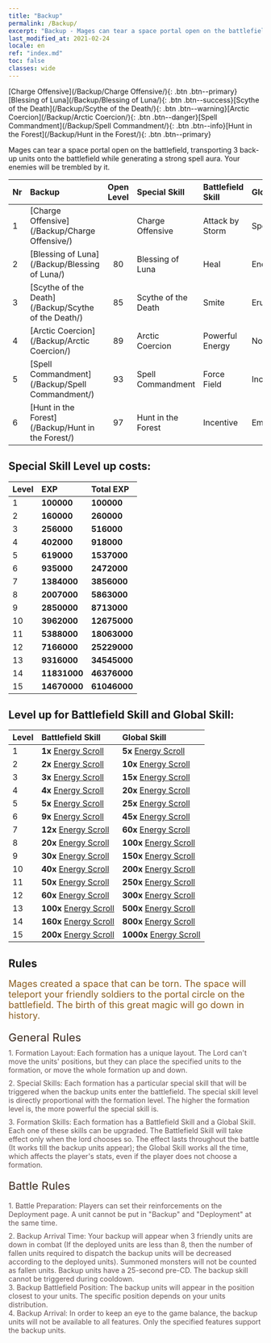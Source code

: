 ```yaml
---
title: "Backup"
permalink: /Backup/
excerpt: "Backup - Mages can tear a space portal open on the battlefield, transporting 3 back-up units onto the battlefield while generating a strong spell aura. Your enemies will be trembled by it."
last_modified_at: 2021-02-24
locale: en
ref: "index.md"
toc: false
classes: wide
---
```


  [Charge Offensive](/Backup/Charge Offensive/){: .btn .btn--primary}[Blessing of Luna](/Backup/Blessing of Luna/){: .btn .btn--success}[Scythe of the Death](/Backup/Scythe of the Death/){: .btn .btn--warning}[Arctic Coercion](/Backup/Arctic Coercion/){: .btn .btn--danger}[Spell Commandment](/Backup/Spell Commandment/){: .btn .btn--info}[Hunt in the Forest](/Backup/Hunt in the Forest/){: .btn .btn--primary}

  Mages can tear a space portal open on the battlefield, transporting 3 back-up units onto the battlefield while generating a strong spell aura. Your enemies will be trembled by it.

  |  Nr  | Backup | Open Level | Special Skill | Battlefield Skill | Global Skill |
  |:-----|:---------------|:----------:|:--------------|:--------------|:-------------|
  | 1  | [Charge Offensive](/Backup/Charge Offensive/) |  | Charge Offensive | Attack by Storm | Spearhead |
  | 2  | [Blessing of Luna](/Backup/Blessing of Luna/) | 80 | Blessing of Luna | Heal | Energy Power |
  | 3  | [Scythe of the Death](/Backup/Scythe of the Death/) | 85 | Scythe of the Death | Smite | Erudition |
  | 4  | [Arctic Coercion](/Backup/Arctic Coercion/) | 89 | Arctic Coercion | Powerful Energy | Nourishment |
  | 5  | [Spell Commandment](/Backup/Spell Commandment/) | 93 | Spell Commandment | Force Field | Incandescence |
  | 6  | [Hunt in the Forest](/Backup/Hunt in the Forest/) | 97 | Hunt in the Forest | Incentive | Empowerment |


## Special Skill Level up costs:

  |  Level  | EXP | Total EXP | 
  |:-----|:----|:----------| 
  | 1 | **100000** | **100000** | 
  | 2 | **160000** | **260000** | 
  | 3 | **256000** | **516000** | 
  | 4 | **402000** | **918000** | 
  | 5 | **619000** | **1537000** | 
  | 6 | **935000** | **2472000** | 
  | 7 | **1384000** | **3856000** | 
  | 8 | **2007000** | **5863000** | 
  | 9 | **2850000** | **8713000** | 
  | 10 | **3962000** | **12675000** | 
  | 11 | **5388000** | **18063000** | 
  | 12 | **7166000** | **25229000** | 
  | 13 | **9316000** | **34545000** | 
  | 14 | **11831000** | **46376000** | 
  | 15 | **14670000** | **61046000** | 


## Level up for Battlefield Skill and Global Skill:

  |  Level  | Battlefield Skill | Global Skill | 
  |:-----|:----|:----------| 
  | 1 | **1x** [Energy Scroll](/Items/con_158/) | **5x** [Energy Scroll](/Items/con_158/) | 
  | 2 | **2x** [Energy Scroll](/Items/con_158/) | **10x** [Energy Scroll](/Items/con_158/) | 
  | 3 | **3x** [Energy Scroll](/Items/con_158/) | **15x** [Energy Scroll](/Items/con_158/) | 
  | 4 | **4x** [Energy Scroll](/Items/con_158/) | **20x** [Energy Scroll](/Items/con_158/) | 
  | 5 | **5x** [Energy Scroll](/Items/con_158/) | **25x** [Energy Scroll](/Items/con_158/) | 
  | 6 | **9x** [Energy Scroll](/Items/con_158/) | **45x** [Energy Scroll](/Items/con_158/) | 
  | 7 | **12x** [Energy Scroll](/Items/con_158/) | **60x** [Energy Scroll](/Items/con_158/) | 
  | 8 | **20x** [Energy Scroll](/Items/con_158/) | **100x** [Energy Scroll](/Items/con_158/) | 
  | 9 | **30x** [Energy Scroll](/Items/con_158/) | **150x** [Energy Scroll](/Items/con_158/) | 
  | 10 | **40x** [Energy Scroll](/Items/con_158/) | **200x** [Energy Scroll](/Items/con_158/) | 
  | 11 | **50x** [Energy Scroll](/Items/con_158/) | **250x** [Energy Scroll](/Items/con_158/) | 
  | 12 | **60x** [Energy Scroll](/Items/con_158/) | **300x** [Energy Scroll](/Items/con_158/) | 
  | 13 | **100x** [Energy Scroll](/Items/con_158/) | **500x** [Energy Scroll](/Items/con_158/) | 
  | 14 | **160x** [Energy Scroll](/Items/con_158/) | **800x** [Energy Scroll](/Items/con_158/) | 
  | 15 | **200x** [Energy Scroll](/Items/con_158/) | **1000x** [Energy Scroll](/Items/con_158/) | 


## Rules

  <span style="color: #8a5c1d;font-size:18px">Mages created a space that can be torn. The space will teleport your friendly soldiers to the portal circle on the battlefield. The birth of this great magic will go down in history. </span><br/><span style="color: #ffffff">　</span><br/><span style="color: #3c2a1e;font-size:22px">General Rules</span><br/><span style="color: #ffffff;font-size:6px">　</span><br/><span style="color: #645252">1. Formation Layout: Each formation has a unique layout. The Lord can't move the units' positions, but they can place the specified units to the formation, or move the whole formation up and down. </span><br/><span style="color: #ffffff;font-size:6px">　</span><br/><span style="color: #645252">2. Special Skills: Each formation has a particular special skill that will be triggered when the backup units enter the battlefield. The special skill level is directly proportional with the formation level. The higher the formation level is, the more powerful the special skill is. </span><br/><span style="color: #ffffff;font-size:6px">　</span><br/><span style="color: #645252">3. Formation Skills: Each formation has a Battlefield Skill and a Global Skill. Each one of these skills can be upgraded. The Battlefield Skill will take effect only when the lord chooses so. The effect lasts throughout the battle (It works till the backup units appear); the Global Skill works all the time, which affects the player's stats, even if the player does not choose a formation. </span><br/><span style="color: #ffffff">　</span><br/><span style="color: #3c2a1e;font-size:22px">Battle Rules</span><br/><span style="color: #ffffff;font-size:6px">　</span><br/><span style="color: #ffffff;font-size:6px">　</span><br/><span style="color: #645252">1. Battle Preparation: Players can set their reinforcements on the Deployment page. A unit cannot be put in \"Backup\" and \"Deployment\" at the same time. </span><br/><span style="color: #ffffff;font-size:6px">　</span><br/><span style="color: #645252">2. Backup Arrival Time: Your backup will appear when 3 friendly units are down in combat (If the deployed units are less than 8, then the number of fallen units required to dispatch the backup units will be decreased according to the deployed units). Summoned monsters will not be counted as fallen units. Backup units have a 25-second pre-CD. The backup skill cannot be triggered during cooldown. </span><br/><span style="color: #645252">3. Backup Battlefield Position: The backup units will appear in the position closest to your units. The specific position depends on your units distribution. </span><br/><span style="color: #645252">4. Backup Arrival: In order to keep an eye to the game balance, the backup units will not be available to all features. Only the specified features support the backup units.</span>

<br/>